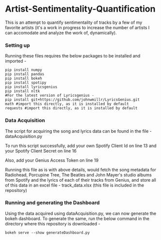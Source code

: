 # Artist-Sentimentality-Quantification

This is an attempt to quantify sentimentality of tracks by a few of my favorite artists (it's a work in progress to increase the number of artists I can accomodate and analyze the work of, dynamically).

### Setting up

Running these files requires the below packages to be installed and imported - 

```
pip install numpy
pip install pandas
pip install bokeh
pip install spotipy
pip install lyricsgenius
pip install nltk
#For the latest version of Lyricsgenius - 
pip install git+https://github.com/johnwmillr/LyricsGenius.git
math #import this directly, as it is installed by default
requests #import this directly, as it is installed by default
```

### Data Acquisition

The script for acquiring the song and lyrics data can be found in the file - dataAcquisition.py

To run this script successfully, add your own Spotify Client Id on line 13 and your Spotify Client Secret on line 16

Also, add your Genius Access Token on line 19

Running this file as is with above details, would fetch the song metadata for Radiohead, Porcupine Tree, The Beatles and John Mayer's studio albums from Spotify and the lyrics of each of their tracks from Genius, and store all of this data in an excel file - track_data.xlsx (this file is included in the repository)


### Running and generating the Dashboard

Using the data acquired using dataAcquisition.py, we can now generate the bokeh dashboard. To generate the same, run the below command in the directory where this repository is downloaded - 

```
bokeh serve --show generateDashboard.py
```

